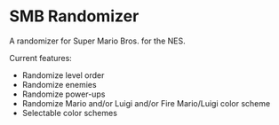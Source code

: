 # SMB Randomizer

A randomizer for Super Mario Bros. for the NES.

Current features:
- Randomize level order
- Randomize enemies
- Randomize power-ups
- Randomize Mario and/or Luigi and/or Fire Mario/Luigi color scheme
- Selectable color schemes
